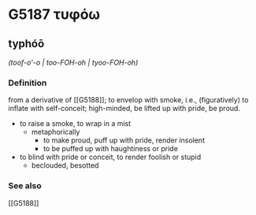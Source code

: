 # G5187 τυφόω

## typhóō

_(toof-o'-o | too-FOH-oh | tyoo-FOH-oh)_

### Definition

from a derivative of [[G5188]]; to envelop with smoke, i.e., (figuratively) to inflate with self-conceit; high-minded, be lifted up with pride, be proud.

- to raise a smoke, to wrap in a mist
  - metaphorically
    - to make proud, puff up with pride, render insolent
    - to be puffed up with haughtiness or pride
- to blind with pride or conceit, to render foolish or stupid
  - beclouded, besotted

### See also

[[G5188]]

